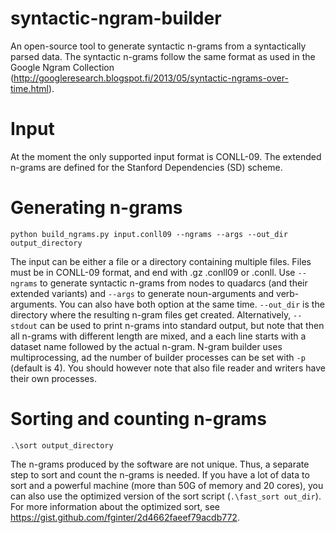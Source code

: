 syntactic-ngram-builder
=======================

An open-source tool to generate syntactic n-grams from a syntactically parsed data. The syntactic n-grams follow the same format as used in the Google Ngram Collection (http://googleresearch.blogspot.fi/2013/05/syntactic-ngrams-over-time.html).

# Input

At the moment the only supported input format is CONLL-09. The extended n-grams are defined for the Stanford Dependencies (SD) scheme.

# Generating n-grams

    python build_ngrams.py input.conll09 --ngrams --args --out_dir output_directory
    
The input can be either a file or a directory containing multiple files. Files must be in CONLL-09 format, and end with .gz .conll09 or .conll. Use `--ngrams` to generate syntactic n-grams from nodes to quadarcs (and their extended variants) and `--args` to generate noun-arguments and verb-arguments. You can also have both option at the same time. `--out_dir` is the directory where the resulting n-gram files get created. Alternatively, `--stdout` can be used to print n-grams into standard output, but note that then all n-grams with different length are mixed, and a each line starts with a dataset name followed by the actual n-gram. N-gram builder uses multiprocessing, ad the number of builder processes can be set with `-p` (default is 4). You should however note that also file reader and writers have their own processes.

# Sorting and counting n-grams

    .\sort output_directory
    
The n-grams produced by the software are not unique. Thus, a separate step to sort and count the n-grams is needed. If you have a lot of data to sort and a powerful machine (more than 50G of memory and 20 cores), you can also use the optimized version of the sort script (`.\fast_sort out_dir`). For more information about the optimized sort, see https://gist.github.com/fginter/2d4662faeef79acdb772.
